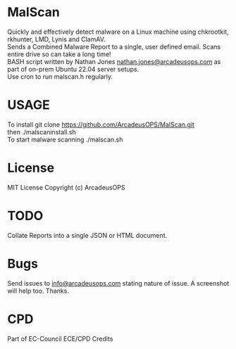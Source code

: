 # MalScan
 Quickly and effectively detect malware on a Linux machine using chkrootkit, rkhunter, LMD, Lynis and ClamAV. <br/>
 Sends a Combined Malware Report to a single, user defined email. Scans entire drive so can take a long time! <br/>
 BASH script written by Nathan Jones nathan.jones@arcadeusops.com as part of on-prem Ubuntu 22.04 server setups. <br/>
 Use cron to run malscan.h regularly. <br/>

# USAGE
To install   git clone https://github.com/ArcadeusOPS/MalScan.git <br/>
then ./malscaninstall.sh <br/>
To start malware scanning ./malscan.sh <br/>

# License
MIT License
Copyright (c) ArcadeusOPS

# TODO
Collate Reports into a single JSON or HTML document.

# Bugs
Send issues to info@arcadeusops.com stating nature of issue. A screenshot will help too. Thanks.

# CPD
Part of EC-Council ECE/CPD Credits
